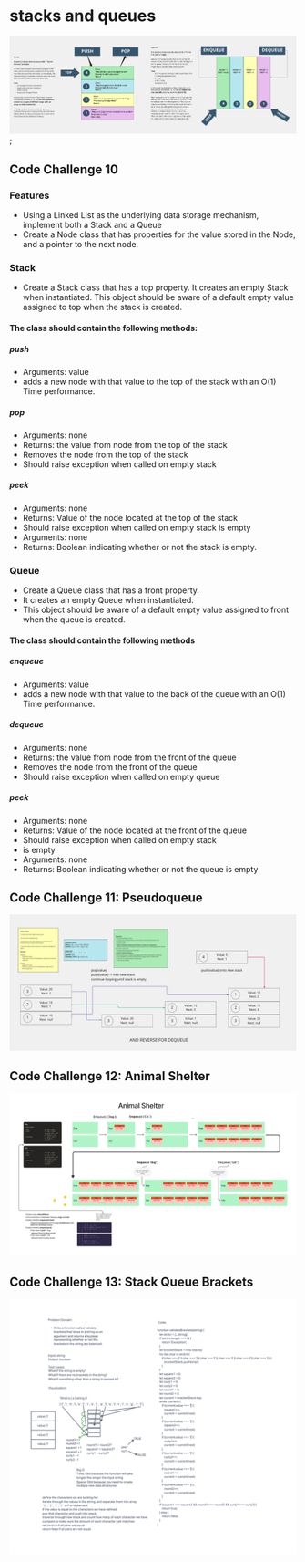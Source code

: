 # stacks and queues

![notes and diagram](./stacksnqueues.png);

## Code Challenge 10

### Features

- Using a Linked List as the underlying data storage mechanism, implement both a Stack and a Queue
- Create a Node class that has properties for the value stored in the Node, and a pointer to the next node.

### Stack

- Create a Stack class that has a top property. It creates an empty Stack when instantiated.
This object should be aware of a default empty value assigned to top when the stack is created.

#### The class should contain the following methods:

##### push

- Arguments: value
- adds a new node with that value to the top of the stack with an O(1) Time performance.

##### pop

- Arguments: none
- Returns: the value from node from the top of the stack
- Removes the node from the top of the stack
- Should raise exception when called on empty stack

##### peek

- Arguments: none
- Returns: Value of the node located at the top of the stack
- Should raise exception when called on empty stack
is empty
- Arguments: none
- Returns: Boolean indicating whether or not the stack is empty.

### Queue

- Create a Queue class that has a front property.
- It creates an empty Queue when instantiated.
- This object should be aware of a default empty value assigned to front when the queue is created.

#### The class should contain the following methods

##### enqueue

- Arguments: value
- adds a new node with that value to the back of the queue with an O(1) Time performance.

##### dequeue

- Arguments: none
- Returns: the value from node from the front of the queue
- Removes the node from the front of the queue
- Should raise exception when called on empty queue

##### peek

- Arguments: none
- Returns: Value of the node located at the front of the queue
- Should raise exception when called on empty stack
- is empty
- Arguments: none
- Returns: Boolean indicating whether or not the queue is empty

## Code Challenge 11: Pseudoqueue

![whiteboard for pseudoqueue](./pseudoqueue-whiteboard.png)

## Code Challenge 12: Animal Shelter

![Whiteboard for animal shelter](./Code%20Challenge%2012.png)

## Code Challenge 13: Stack Queue Brackets

![Whiteboard for finding brackets](./Code%20Challenge%2013.png)


